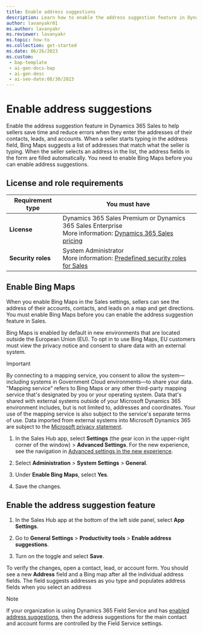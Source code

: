 ```yaml
---
title: Enable address suggestions
description: Learn how to enable the address suggestion feature in Dynamics 365 Sales to help sellers save time and reduce errors when they enter address information.
author: lavanyakr01
ms.author: lavanyakr
ms.reviewer: lavanyakr
ms.topic: how-to
ms.collection: get-started
ms.date: 06/26/2023
ms.custom:
 - bap-template
 - ai-gen-docs-bap
 - ai-gen-desc
 - ai-seo-date:08/30/2023
---
```


# Enable address suggestions

Enable the address suggestion feature in Dynamics 365 Sales to help sellers save time and reduce errors when they enter the addresses of their contacts, leads, and accounts. When a seller starts typing in the address field, Bing Maps suggests a list of addresses that match what the seller is typing. When the seller selects an address in the list, the address fields in the form are filled automatically. You need to enable Bing Maps before you can enable address suggestions.

## License and role requirements

| Requirement type | You must have |
|-----------------------|---------|
| **License** | Dynamics 365 Sales Premium or Dynamics 365 Sales Enterprise<br/>More information: [Dynamics 365 Sales pricing](https://dynamics.microsoft.com/sales/pricing/) |
| **Security roles** | System Administrator<br/> More information: [Predefined security roles for Sales](security-roles-for-sales.md) |

## Enable Bing Maps

When you enable Bing Maps in the Sales settings, sellers can see the address of their accounts, contacts, and leads on a map and get directions. You must enable Bing Maps before you can enable the address suggestion feature in Sales.

Bing Maps is enabled by default in new environments that are located outside the European Union (EU). To opt in to use Bing Maps, EU customers must view the privacy notice and consent to share data with an external system.

> [!IMPORTANT]
> By connecting to a mapping service, you consent to allow the system&mdash;including systems in Government Cloud environments&mdash;to share your data. "Mapping service" refers to Bing Maps or any other third-party mapping service that's designated by you or your operating system. Data that's shared with external systems outside of your Microsoft Dynamics 365 environment includes, but is not limited to, addresses and coordinates. Your use of the mapping service is also subject to the service's separate terms of use. Data imported from external systems into Microsoft Dynamics 365 are subject to the [Microsoft privacy statement](https://privacy.microsoft.com/privacystatement).

1. In the Sales Hub app, select **Settings** (the gear icon in the upper-right corner of the window) > **Advanced Settings**.
 For the new experience, see the navigation in [Advanced settings in the new experience](advanced-settings-new-experience.md).

1. Select **Administration** > **System Settings** > **General**.

1. Under **Enable Bing Maps**, select **Yes**.

1. Save the changes.

## Enable the address suggestion feature

1. In the Sales Hub app at the bottom of the left side panel, select **App Settings**.

1. Go to **General Settings** > **Productivity tools** > **Enable address suggestions**.

1. Turn on the toggle and select **Save**.

To verify the changes, open a contact, lead, or account form. You should see a new **Address** field and a Bing map after all the individual address fields. The field suggests addresses as you type and populates address fields when you select an address

> [!NOTE]
> If your organization is using Dynamics 365 Field Service and has [enabled address suggestions](/dynamics365/field-service/field-service-maps-address-locations#enable-address-suggestions), then the address suggestions for the main contact and account forms are controlled by the Field Service settings.

